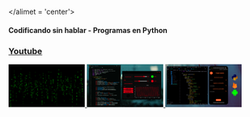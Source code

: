 </alimet = 'center'>
#### Codificando sin hablar - Programas en Python 


### [Youtube](https://youtube.com/magnoefren?sub_confirmation=1)

<a href='https://youtu.be/AAxijGx9_Pc' target='_blank'>
  <img width='30%' src='https://github.com/MagnoEfren/magnoefren/blob/main/images/video01.png' alt='Efecto Matrix con Python' />
</a>
<a href='https://youtu.be/10eDkXApcL0' target='_blank'>
  <img width='30%' src='https://github.com/MagnoEfren/magnoefren/blob/main/images/video02.png' alt='GUI con PyQt5 - Arduino' />
</a>
<a href='https://youtu.be/EYs6uWmCWwI' target='_blank'>
  <img width='30%' src='https://github.com/MagnoEfren/magnoefren/blob/main/images/video03.png' alt='Aplicación android en Python con base de datos' />
</a>
